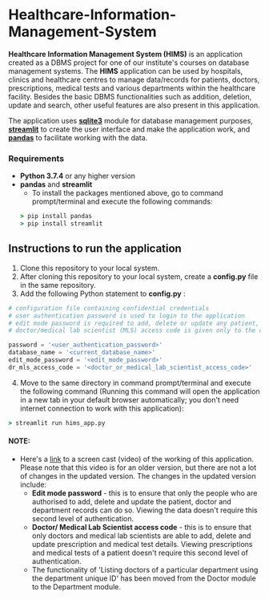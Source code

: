 # Healthcare-Information-Management-System

__Healthcare Information Management System (HIMS)__ is an application created as a DBMS project for one of our institute's courses on database management systems. The __HIMS__ application can be used by hospitals, clinics and healthcare centres to manage data/records for patients, doctors, prescriptions, medical tests and various departments within the healthcare facility. Besides the basic DBMS functionalities such as addition, deletion, update and search, other useful features are also present in this application. 

The application uses [__sqlite3__](https://docs.python.org/3/library/sqlite3.html) module for database management purposes, [__streamlit__](https://www.streamlit.io/) to create the user interface and make the application work, and [__pandas__](https://pandas.pydata.org/) to facilitate working with the data.

### Requirements

* __Python 3.7.4__ or any higher version
* __pandas__ and __streamlit__
  * To install the packages mentioned above, go to command prompt/terminal and execute the following commands:
  ```cmd
  > pip install pandas
  > pip install streamlit
  ```

## Instructions to run the application

1. Clone this repository to your local system.
2. After cloning this repository to your local system, create a __config.py__ file in the same repository.
3. Add the following Python statement to __config.py__ :
  ```python
  # configuration file containing confidential credentials
  # user authentication password is used to login to the application
  # edit mode password is required to add, delete or update any patient, doctor or department record 
  # doctor/medical lab scientist (MLS) access code is given only to the doctors and MLSs, using which they can add, delete or update any prescription and/or medical test record

  password = '<user_authentication_password>'                               # e.g. password = '1234'
  database_name = '<current_database_name>'                                 # e.g. database_name = 'database_1A'
  edit_mode_password = '<edit_mode_password>'                               # e.g. edit_mode_password = 'allow_edit'
  dr_mls_access_code = '<doctor_or_medical_lab_scientist_access_code>'      # e.g. dr_mls_access_code = 'access_auth'
  ```
4. Move to the same directory in command prompt/terminal and execute the following command (Running this command will open the application in a new tab in your default browser automatically; you don't need internet connection to work with this application):
```cmd
> streamlit run hims_app.py
```

#### NOTE:

* Here's a [link](https://drive.google.com/file/d/1DXUKgfrbsullwRjFxDKvNSSHKqBZ2Xur/view?usp=sharing) to a screen cast (video) of the working of this application. Please note that this video is for an older version, but there are not a lot of changes in the updated version. The changes in the updated version include:
  * __Edit mode password__ - this is to ensure that only the people who are authorised to add, delete and update the patient, doctor and department records can do so. Viewing the data doesn't require this second level of authentication.
  * __Doctor/ Medical Lab Scientist access code__ - this is to ensure that only doctors and medical lab scientists are able to add, delete and update prescription and medical test details. Viewing prescriptions and medical tests of a patient doesn't require this second level of authentication.
  * The functionality of 'Listing doctors of a particular department using the department unique ID' has been moved from the Doctor module to the Department module.
